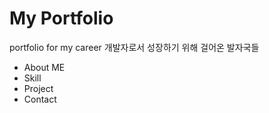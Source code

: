 # My Portfolio
portfolio for my career
개발자로서 성장하기 위해 걸어온 발자국들

* About ME
* Skill
* Project
* Contact
